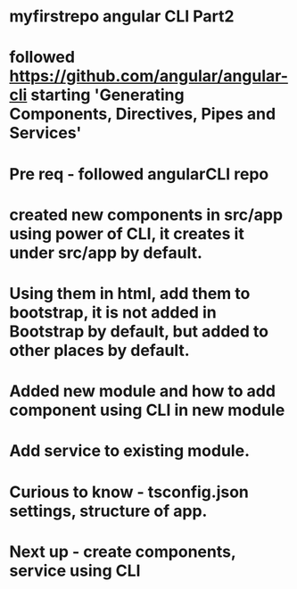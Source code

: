 # myfirstrepo angular CLI Part2
# followed https://github.com/angular/angular-cli starting 'Generating Components, Directives, Pipes and Services'
# Pre req - followed angularCLI repo
# created new components in src/app using power of CLI, it creates it under src/app by default.
# Using them in html, add them to bootstrap, it is not added in Bootstrap by default, but added to other places by  default.
# Added new module and how to add component using CLI in new module
# Add service to existing module.
# Curious to know - tsconfig.json settings, structure of app.

# Next up - create components, service using CLI
